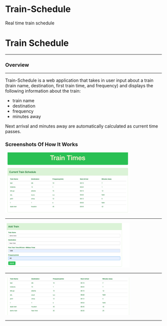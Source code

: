 # Train-Schedule
Real time train schedule 

<h1>Train Schedule</h1>
<hr>

<h3>Overview</h3>
<hr>
Train-Schedule is a web application that takes in user input about a train (train name, destination, first train time, and frequency) and displays the following information about the train:
<ul>
<li>train name</li>
<li>destination</li>
<li>frequency</li>
<li>minutes away</li>
</ul>
<p>
Next arrival and minutes away are automatically calculated as current time passes.
</p>

<h3>Screenshots Of How It Works</h3>

<div>
 <img src="1.png" width="400px"> 
 </div>
<hr>
  <div>
 <img src="2.png" width="400px"> 
 </div>
 <hr>
 <div>
 <img src="3.png" width="400px"> 
 <hr>
 </div>

